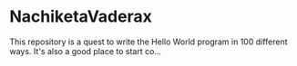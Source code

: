 # NachiketaVaderax
This repository is a quest to write the Hello World program in 100 different ways. It's also a good place to start co…
